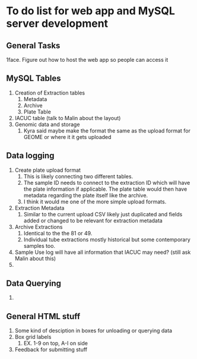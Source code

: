 # To do list for web app and MySQL server development

## General Tasks
1face. Figure out how to host the web app so people can access it

## MySQL Tables
1. Creation of Extraction tables
    1. Metadata
    2. Archive
    4. Plate Table
2. IACUC table (talk to Malin about the layout)
3. Genomic data and storage
    1. Kyra said maybe make the format the same as the upload format for GEOME or where it it gets uploaded

## Data logging 
1. Create plate upload format
    1. This is likely connecting two different tables.
    2. The sample ID needs to connect to the extraction ID which will have the plate information if applicable. The plate table would then have metadata regarding the plate itself like the archive.
    3. I think it would me one of the more simple upload formats. 
2. Extraction Metadata
    1. Similar to the current upload CSV likely just duplicated and fields added or changed to be relevant for extraction metadata
3. Archive Extractions
    1. Identical to the the 81 or 49.
    2. Individual tube extractions mostly historical but some contemporary samples too.
4. Sample Use log will have all information that IACUC may need? (still ask Malin about this)
5. 

## Data Querying
1. 

## General HTML stuff
1. Some kind of desciption in boxes for unloading or querying data
2. Box grid labels
    1. EX. 1-9 on top, A-I on side
3. Feedback for submitting stuff

